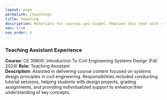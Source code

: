 ```yaml
---
layout: page
permalink: /teaching/
title: teaching
description: Materials for courses you taught. Replace this text with your description.
nav: true
nav_order: 6
---
```


### Teaching Assistant Experience

**Course:** CE 39800: Introduction To Civil Engineering Systems Design (Fall 2024)
**Role:** Teaching Assistant  
**Description:** Assisted in delivering course content focused on systems design principles in civil engineering. Responsibilities included conducting tutorial sessions, helping students with design projects, grading assignments, and providing individualized support to enhance their understanding of key concepts.
